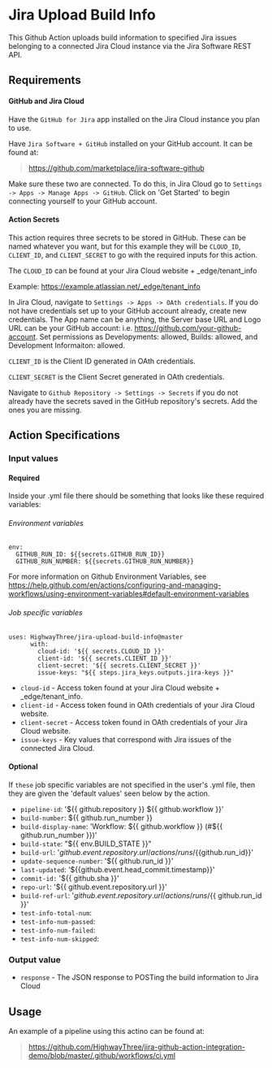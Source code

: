 # Jira Upload Build Info

This Github Action uploads build information to specified Jira issues belonging to a connected Jira Cloud instance via the Jira Software REST API. 

## Requirements

#### GitHub and Jira Cloud

Have the `GitHub for Jira` app installed on the Jira Cloud instance you plan to use. 

Have `Jira Software + GitHub` installed on your GitHub account. It can be found at:
> https://github.com/marketplace/jira-software-github

Make sure these two are connected. To do this, in Jira Cloud go to  `Settings -> Apps -> Manage Apps -> GitHub`. Click on 'Get Started' to begin connecting yourself to your GitHub account. 

#### Action Secrets
This action requires three secrets to be stored in GitHub. These can be named whatever you want, but for this example they will be `CLOUD_ID`, `CLIENT_ID`, and `CLIENT_SECRET` to go with the required inputs for this action.

The `CLOUD_ID` can be found at your Jira Cloud website + _edge/tenant_info

Example: https://example.atlassian.net/_edge/tenant_info

In Jira Cloud, navigate to `Settings -> Apps -> OAth credentials`. If you do not have credentials set up to your GitHub account already, create new credentials. The App name can be anything, the Server base URL and Logo URL can be your GitHub account: i.e. https://github.com/your-github-account. Set permissions as Developyments: allowed, Builds: allowed, and Development Informaiton: allowed.

`CLIENT_ID` is the Client ID generated in OAth credentials.

`CLIENT_SECRET` is the Client Secret generated in OAth credentials.

Navigate to `Github Repository -> Settings -> Secrets` if you do not already have the secrets saved in the GitHub repository's secrets. Add the ones you are missing. 

## Action Specifications

### Input values

#### Required

Inside your .yml file there should be something that looks like these required variables:

###### Environment variables

```
env:
  GITHUB_RUN_ID: ${{secrets.GITHUB_RUN_ID}}
  GITHUB_RUN_NUMBER: ${{secrets.GITHUB_RUN_NUMBER}}
```

For more information on Github Environment Variables, see https://help.github.com/en/actions/configuring-and-managing-workflows/using-environment-variables#default-environment-variables

###### Job specific variables

```
uses: HighwayThree/jira-upload-build-info@master
      with:
        cloud-id: '${{ secrets.CLOUD_ID }}'
        client-id: '${{ secrets.CLIENT_ID }}'
        client-secret: '${{ secrets.CLIENT_SECRET }}'
        issue-keys: "${{ steps.jira_keys.outputs.jira-keys }}"
```

- `cloud-id` - Access token found at your Jira Cloud website + _edge/tenant_info.
- `client-id` - Access token found in OAth credentials of your Jira Cloud website.
- `client-secret` - Access token found in OAth credentials of your Jira Cloud website.
- `issue-keys` - Key values that correspond with Jira issues of the connected Jira Cloud.

#### Optional

If `these` job specific variables are not specified in the user's .yml file, then they are given the 'default values' seen below by the action.

- `pipeline-id`: '${{ github.repository }} ${{ github.workflow }}'
- `build-number`: ${{ github.run_number }}
- `build-display-name`: 'Workflow: ${{ github.workflow }} (#${{ github.run_number }})'
- `build-state`: "${{ env.BUILD_STATE }}"
- `build-url`: '${{github.event.repository.url}}/actions/runs/${{github.run_id}}'
- `update-sequence-number`: '${{ github.run_id }}'
- `last-updated`: '${{github.event.head_commit.timestamp}}'
- `commit-id:` '${{ github.sha }}'
- `repo-url`: '${{ github.event.repository.url }}'
- `build-ref-url`: '${{ github.event.repository.url }}/actions/runs/${{ github.run_id }}'
- `test-info-total-num`: 
- `test-info-num-passed`: 
- `test-info-num-failed`: 
- `test-info-num-skipped`: 

### Output value

- `response` - The JSON response to POSTing the build information to Jira Cloud

## Usage

An example of a pipeline using this actino can be found at: 
> https://github.com/HighwayThree/jira-github-action-integration-demo/blob/master/.github/workflows/ci.yml